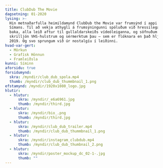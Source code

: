 ```yaml
---
title: ClubDub The Movie
dagsetning: 01-2020
lysing: >-
  Hin metnaðarfulla heimildamynd ClubDub the Movie var frumsýnd í appi Sjónvarps
  Símans. Til að vekja athygli á frumsýningunni spóluðum við hressilega til
  baka, alla leið aftur til gullaldarskeiðs vídeóleiganna, og söfnuðum saman
  skrilljón VHS-hulstrum og sérmerktum þau — sem er flóknara en það hljómar árið
  2019. Og svo sprungum við úr nostalgíu í leiðinni.
hvad-var-gert:
  - Mörkun
  - Grafísk Hönnun
  - Framleiðsla
kunni: Síminn
aforsidu: true
forsidumynd:
  skra: /myndir/club_dub_spola.mp4
  thumb: /myndir/club_dub_thummbnail_1.png
efstamynd: /myndir/1920x1080_logo.jpg
hlutir:
  - hlutur:
      skra: /myndir/_e6a6961.jpg
      thumb: /myndir/third.jpg
  - hlutur:
      skra: /myndir/bio_.png
      thumb: /myndir/third.jpg
  - hlutur:
      skra: /myndir/club_dub_trailer.mp4
      thumb: /myndir/club_dub_thummbnail_1.png
  - hlutur:
      skra: /myndir/instagram_clubdub.mp4
      thumb: /myndir/club_dub_thumbnail_2.png
  - hlutur:
      skra: /myndir/poster_mockup_dc_02-1-.jpg
      thumb: ""
---
```

